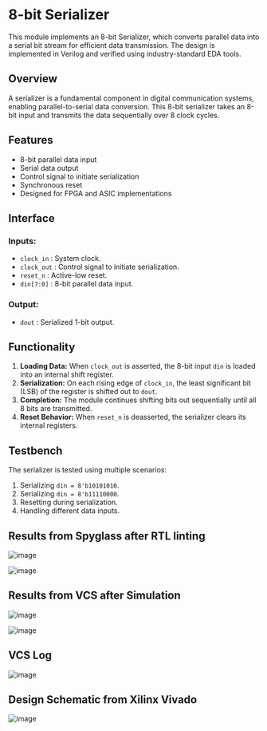 # 8-bit Serializer

This module implements an 8-bit Serializer, which converts parallel data into a serial bit stream for efficient data transmission. 
The design is implemented in Verilog and verified using industry-standard EDA tools.

## Overview
A serializer is a fundamental component in digital communication systems, enabling parallel-to-serial data conversion. 
This 8-bit serializer takes an 8-bit input and transmits the data sequentially over 8 clock cycles.

## Features
- 8-bit parallel data input
- Serial data output
- Control signal to initiate serialization
- Synchronous reset
- Designed for FPGA and ASIC implementations

## Interface
### **Inputs:**
- `clock_in` : System clock.
- `clock_out` : Control signal to initiate serialization.
- `reset_n` : Active-low reset.
- `din[7:0]` : 8-bit parallel data input.

### **Output:**
- `dout` : Serialized 1-bit output.

## Functionality
1. **Loading Data:** When `clock_out` is asserted, the 8-bit input `din` is loaded into an internal shift register.
2. **Serialization:** On each rising edge of `clock_in`, the least significant bit (LSB) of the register is shifted out to `dout`.
3. **Completion:** The module continues shifting bits out sequentially until all 8 bits are transmitted.
4. **Reset Behavior:** When `reset_n` is deasserted, the serializer clears its internal registers.

## Testbench
The serializer is tested using multiple scenarios:
1. Serializing `din = 8'b10101010`.
2. Serializing `din = 8'b11110000`.
3. Resetting during serialization.
4. Handling different data inputs.

## Results from Spyglass after RTL linting

![image](https://github.com/user-attachments/assets/0896bbf2-5231-4ca6-a238-b82b380828bd)

![image](https://github.com/user-attachments/assets/25928d45-c78c-45b8-a6d6-6d60bdd48265)


## Results from VCS after Simulation

![image](https://github.com/user-attachments/assets/cd086657-d393-4cd1-8234-98e6c3c5e004)

![image](https://github.com/user-attachments/assets/67ad8a62-2713-401f-89b1-160d3bd32de9)


## VCS Log

![image](https://github.com/user-attachments/assets/289b89c9-0c01-425a-801c-d894bd2ee703)


## Design Schematic from Xilinx Vivado

![image](https://github.com/user-attachments/assets/6cd62dfd-246f-46d7-80ea-e9708e94e211)

